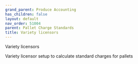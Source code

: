 ```yaml
---
grand_parent: Produce Accounting
has_children: false
layout: default
nav_order: 51004
parent: Pallet Charge Standards
title: Variety licensors
---
```


Variety licensors

Variety licensor setup to calculate standard charges for pallets